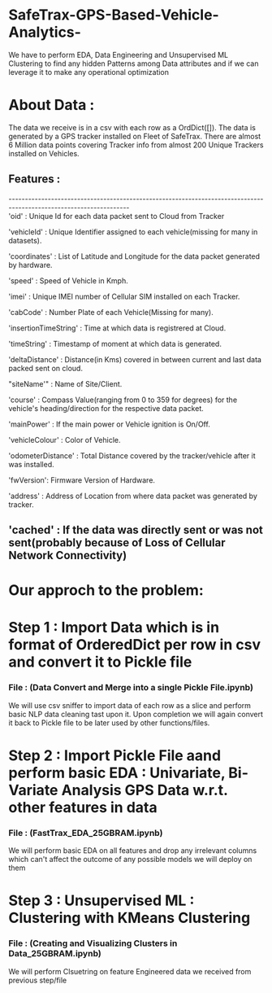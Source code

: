 # SafeTrax-GPS-Based-Vehicle-Analytics- 
We have to perform EDA, Data Engineering and Unsupervised ML Clustering to find any hidden Patterns among Data attributes and if we can leverage it to make any operational optimization <br>

# About Data : 
The data we receive is in a csv with each row as a OrdDict([]). The data is generated by a GPS tracker installed on Fleet of SafeTrax. There are almost 6 Million data points covering Tracker info from almost 200 Unique Trackers installed on Vehicles. <br>

## Features : <br>
------------------------------------------------------------------------------------------------------------------- <br>
'oid' : Unique Id for each data packet sent to Cloud from Tracker <br>

'vehicleId' : Unique Identifier assigned to each vehicle(missing for many in datasets). <br>

'coordinates' : List of Latitude and Longitude for the data packet generated by hardware. <br>

'speed' : Speed of Vehicle in Kmph. <br>

'imei' : Unique IMEI number of Cellular SIM installed on each Tracker. <br>

'cabCode' : Number Plate of each Vehicle(Missing for many). <br>

'insertionTimeString' : Time at which data is registrered at Cloud. <br>

'timeString' : Timestamp of moment at which data is generated. <br>

'deltaDistance' : Distance(in Kms) covered in between current and last data packed sent on cloud. <br>

"siteName'" : Name of Site/Client. <br>

'course' : Compass Value(ranging from 0 to 359 for degrees) for the vehicle's heading/direction for the respective data packet. <br>

'mainPower' : If the main power or Vehicle ignition is On/Off. <br> 

'vehicleColour' : Color of Vehicle. <br>

'odometerDistance' : Total Distance covered by the tracker/vehicle after it was installed. <br>

'fwVersion': Firmware Version of Hardware. <br>

'address' : Address of Location from where data packet was generated by tracker. <br>

'cached' : If the data was directly sent or was not sent(probably because of Loss of Cellular Network Connectivity) <br>
-------------------------------------------------------------------------------------------------------------------
# Our approch to the problem:

# Step 1 : Import Data which is in format of OrderedDict per row in csv and convert it to Pickle file 
### File : (Data Convert and Merge into a single Pickle File.ipynb)
We will use csv sniffer to import data of each row as a slice and perform basic NLP data cleaning tast upon it. Upon completion we will again convert it back to Pickle file to be later used by other functions/files.

# Step 2 : Import Pickle File aand perform basic EDA :  Univariate, Bi-Variate Analysis GPS Data w.r.t. other features in data 
### File : (FastTrax_EDA_25GBRAM.ipynb)
We will perform basic EDA on all features and drop any irrelevant columns which can't affect the outcome of any possible models we will deploy on them

# Step 3 : Unsupervised ML : Clustering with KMeans Clustering
### File : (Creating and Visualizing Clusters in Data_25GBRAM.ipynb)
We will perform Clsuetring on feature Engineered data we received from previous step/file

